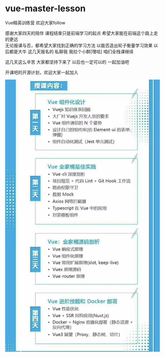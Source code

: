 # vue-master-lesson
Vue精英训练营 欢迎大家follow

感谢大家四天的陪伴  课程结束只是前端学习的起点 希望大家能在前端这个路上走的更远  
无论报课与否，都希望大家找到正确的学习方法 以能否造出轮子衡量学习效果 以后都是大牛
这几天报名的 私聊我 我拉个小群[嘿哈] 咱们全栈课继续

这几天这么辛苦 大家都坚持下来了 以后也一定可以的 一起加油吧

开课吧的开源计划，欢迎大家一起加入



![image-20190602100846843](./assets/image-20190602100846843.png)